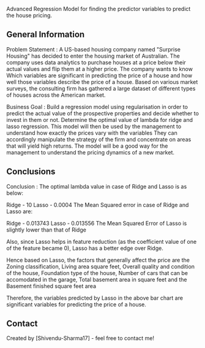 Advanced Regression Model for finding the predictor variables to predict the house pricing.

<!-- You can include any other section that is pertinent to your problem -->

## General Information
Problem Statement : A US-based housing company named "Surprise Housing" has decided to enter the housing market of
Australian. The company uses data analytics to purchase houses at a price below their actual values and flip them at a higher price. The company wants to know Which variables are significant 
in predicting the price of a house and how well those variables describe the price of a house. Based on various market surveys, the consulting firm has gathered a large dataset of different types of houses across the American market.

Business Goal : Build a regression model using regularisation in order to predict the actual value of the prospective properties and decide whether to invest in them or not. Determine the optimal value of lambda for ridge and lasso regression.
This model will then be used by the management to understand how exactly the prices vary with the variables They can accordingly manipulate the strategy of the firm and concentrate on areas that will yield high returns. The model will be a good way for the management to understand the pricing dynamics of a new market.

<!-- You don't have to answer all the questions - just the ones relevant to your project. -->

## Conclusions
Conclusion : The optimal lambda value in case of Ridge and Lasso is as below:

Ridge - 10 Lasso - 0.0004 The Mean Squared error in case of Ridge and Lasso are:

Ridge - 0.013743 Lasso - 0.013556 The Mean Squared Error of Lasso is slightly lower than that of Ridge

Also, since Lasso helps in feature reduction (as the coefficient value of one of the feature became 0), Lasso has a better edge over Ridge.

Hence based on Lasso, the factors that generally affect the price are the Zoning classification, Living area square feet, Overall quality and condition of the house, Foundation type of the house, Number of cars that can be accomodated in the garage, Total basement area in square feet and the Basement finished square feet area

Therefore, the variables predicted by Lasso in the above bar chart are significant variables for predicting the price of a house.




## Contact
Created by [Shivendu-Sharma17] - feel free to contact me!


